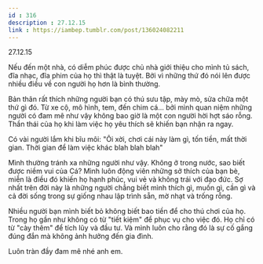 ```yaml
---
id : 316
description : 27.12.15
link : https://iambep.tumblr.com/post/136024082211
---
```


27.12.15

Nếu đến một nhà, có diễm phúc được chủ nhà giới thiệu cho mình tủ sách,
đĩa nhạc, đĩa phim của họ thì thật là tuyệt. Bởi vì những thứ đó nói lên
được nhiều điều về con người họ hơn là bình thường.

Bản thân rất thích những người bạn có thú sưu tập, mày mò, sửa chữa một
thứ gì đó. Từ xe cộ, mô hình, tem, đến chim cá... bởi mình quan niệm những
người có đam mê như vậy không bao giờ là một con người hời hợt sáo rỗng.
Thần thái của họ khi làm việc họ yêu thích sẽ khiến bạn nhận ra ngay.

Có vài người lắm khi bĩu môi: "Ôi xời, chơi cái này làm gì, tốn tiền, mất
thời gian. Thời gian để làm việc khác blah blah blah"

Mình thường tránh xa những người như vậy. Không ở trong nước, sao biết được
niềm vui của Cá? Mình luôn động viên những sở thích của bạn bè, miễn là
điều đó khiến họ hạnh phúc, vui vẻ và không trái với đạo đức. Sợ nhất trên
đời này là những người chẳng biết mình thích gì, muốn gì, cần gì và cả đời
sống trong sự giống nhau lập trình sẵn, mờ nhạt và trống rỗng.

Nhiều người bạn mình biết bỏ không biết bao tiền để cho thú chơi của họ.
Trong họ gần như không có từ "tiết kiệm" để phục vụ cho việc đó. Họ chỉ
có từ "cày thêm" để tích lũy và đầu tư. Và mình luôn cho rằng đó là sự cố
gắng đúng đắn mà không ảnh hưởng đến gia đình.

Luôn tràn đầy đam mê nhé anh em.
